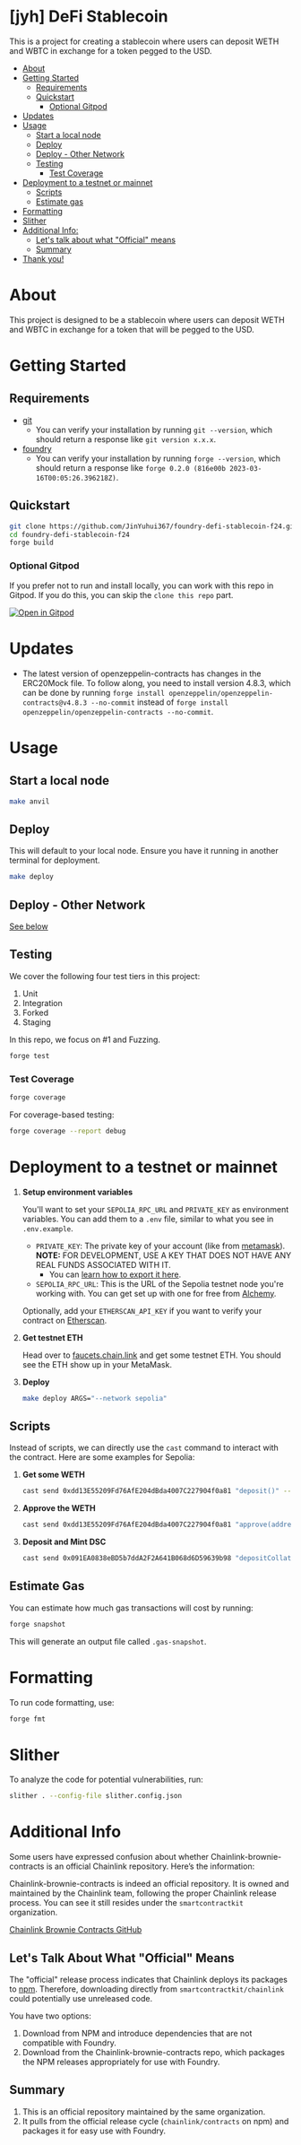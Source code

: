 
# [jyh] DeFi Stablecoin

This is a project for creating a stablecoin where users can deposit WETH and WBTC in exchange for a token pegged to the USD.

- [About](#about)
- [Getting Started](#getting-started)
  - [Requirements](#requirements)
  - [Quickstart](#quickstart)
    - [Optional Gitpod](#optional-gitpod)
- [Updates](#updates)
- [Usage](#usage)
  - [Start a local node](#start-a-local-node)
  - [Deploy](#deploy)
  - [Deploy - Other Network](#deploy---other-network)
  - [Testing](#testing)
    - [Test Coverage](#test-coverage)
- [Deployment to a testnet or mainnet](#deployment-to-a-testnet-or-mainnet)
  - [Scripts](#scripts)
  - [Estimate gas](#estimate-gas)
- [Formatting](#formatting)
- [Slither](#slither)
- [Additional Info:](#additional-info)
  - [Let's talk about what "Official" means](#lets-talk-about-what-official-means)
  - [Summary](#summary)
- [Thank you!](#thank-you)

# About

This project is designed to be a stablecoin where users can deposit WETH and WBTC in exchange for a token that will be pegged to the USD.

# Getting Started

## Requirements

- [git](https://git-scm.com/book/en/v2/Getting-Started-Installing-Git)
  - You can verify your installation by running `git --version`, which should return a response like `git version x.x.x`.
- [foundry](https://getfoundry.sh/)
  - You can verify your installation by running `forge --version`, which should return a response like `forge 0.2.0 (816e00b 2023-03-16T00:05:26.396218Z)`.

## Quickstart

```bash
git clone https://github.com/JinYuhui367/foundry-defi-stablecoin-f24.git
cd foundry-defi-stablecoin-f24
forge build
```

### Optional Gitpod

If you prefer not to run and install locally, you can work with this repo in Gitpod. If you do this, you can skip the `clone this repo` part.

[![Open in Gitpod](https://gitpod.io/button/open-in-gitpod.svg)](https://gitpod.io/#github.com/YourUsername/personal-defi-stablecoin)

# Updates

- The latest version of openzeppelin-contracts has changes in the ERC20Mock file. To follow along, you need to install version 4.8.3, which can be done by running `forge install openzeppelin/openzeppelin-contracts@v4.8.3 --no-commit` instead of `forge install openzeppelin/openzeppelin-contracts --no-commit`.

# Usage

## Start a local node

```bash
make anvil
```

## Deploy

This will default to your local node. Ensure you have it running in another terminal for deployment.

```bash
make deploy
```

## Deploy - Other Network

[See below](#deployment-to-a-testnet-or-mainnet)

## Testing

We cover the following four test tiers in this project:

1. Unit
2. Integration
3. Forked
4. Staging

In this repo, we focus on #1 and Fuzzing.

```bash
forge test
```

### Test Coverage

```bash
forge coverage
```

For coverage-based testing:

```bash
forge coverage --report debug
```

# Deployment to a testnet or mainnet

1. **Setup environment variables**

   You'll want to set your `SEPOLIA_RPC_URL` and `PRIVATE_KEY` as environment variables. You can add them to a `.env` file, similar to what you see in `.env.example`.

   - `PRIVATE_KEY`: The private key of your account (like from [metamask](https://metamask.io/)). **NOTE:** FOR DEVELOPMENT, USE A KEY THAT DOES NOT HAVE ANY REAL FUNDS ASSOCIATED WITH IT.
     - You can [learn how to export it here](https://metamask.zendesk.com/hc/en-us/articles/360015289632-How-to-Export-an-Account-Private-Key).
   - `SEPOLIA_RPC_URL`: This is the URL of the Sepolia testnet node you're working with. You can get set up with one for free from [Alchemy](https://alchemy.com/?a=673c802981).

   Optionally, add your `ETHERSCAN_API_KEY` if you want to verify your contract on [Etherscan](https://etherscan.io/).

2. **Get testnet ETH**

   Head over to [faucets.chain.link](https://faucets.chain.link/) and get some testnet ETH. You should see the ETH show up in your MetaMask.

3. **Deploy**

   ```bash
   make deploy ARGS="--network sepolia"
   ```

## Scripts

Instead of scripts, we can directly use the `cast` command to interact with the contract. Here are some examples for Sepolia:

1. **Get some WETH**

   ```bash
   cast send 0xdd13E55209Fd76AfE204dBda4007C227904f0a81 "deposit()" --value 0.1ether --rpc-url $SEPOLIA_RPC_URL --private-key $PRIVATE_KEY
   ```

2. **Approve the WETH**

   ```bash
   cast send 0xdd13E55209Fd76AfE204dBda4007C227904f0a81 "approve(address,uint256)" 0x091EA0838eBD5b7ddA2F2A641B068d6D59639b98 1000000000000000000 --rpc-url $SEPOLIA_RPC_URL --private-key $PRIVATE_KEY
   ```

3. **Deposit and Mint DSC**

   ```bash
   cast send 0x091EA0838eBD5b7ddA2F2A641B068d6D59639b98 "depositCollateralAndMintDsc(address,uint256,uint256)" 0xdd13E55209Fd76AfE204dBda4007C227904f0a81 100000000000000000 10000000000000000 --rpc-url $SEPOLIA_RPC_URL --private-key $PRIVATE_KEY
   ```

## Estimate Gas

You can estimate how much gas transactions will cost by running:

```bash
forge snapshot
```

This will generate an output file called `.gas-snapshot`.

# Formatting

To run code formatting, use:

```bash
forge fmt
```

# Slither

To analyze the code for potential vulnerabilities, run:

```bash
slither . --config-file slither.config.json
```

# Additional Info

Some users have expressed confusion about whether Chainlink-brownie-contracts is an official Chainlink repository. Here’s the information:

Chainlink-brownie-contracts is indeed an official repository. It is owned and maintained by the Chainlink team, following the proper Chainlink release process. You can see it still resides under the `smartcontractkit` organization.

[Chainlink Brownie Contracts GitHub](https://github.com/smartcontractkit/chainlink-brownie-contracts)

## Let's Talk About What "Official" Means

The "official" release process indicates that Chainlink deploys its packages to [npm](https://www.npmjs.com/package/@chainlink/contracts). Therefore, downloading directly from `smartcontractkit/chainlink` could potentially use unreleased code.

You have two options:

1. Download from NPM and introduce dependencies that are not compatible with Foundry.
2. Download from the Chainlink-brownie-contracts repo, which packages the NPM releases appropriately for use with Foundry.

## Summary

1. This is an official repository maintained by the same organization.
2. It pulls from the official release cycle (`chainlink/contracts` on npm) and packages it for easy use with Foundry.


